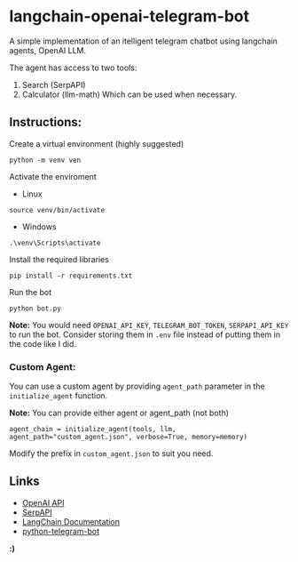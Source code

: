 # langchain-openai-telegram-bot
A simple implementation of an itelligent telegram chatbot using langchain agents, OpenAI LLM.

The agent has access to two tools:
1. Search (SerpAPI)
2. Calculator (llm-math)
Which can be used when necessary.

## Instructions:
Create a virtual environment (highly suggested)
```
python -m venv ven
```
Activate the enviroment
- Linux
```
source venv/bin/activate
```
- Windows
```
.\venv\Scripts\activate
```
Install the required libraries
```
pip install -r requirements.txt
```
Run the bot
```
python bot.py
```

**Note:** You would need `OPENAI_API_KEY`, `TELEGRAM_BOT_TOKEN`, `SERPAPI_API_KEY` to run the bot. Consider storing them in `.env` file instead of putting them in the code like I did. 

### Custom Agent:
You can use a custom agent by providing `agent_path` parameter in the `initialize_agent` function.

**Note:** You can provide either agent or agent_path (not both)

```
agent_chain = initialize_agent(tools, llm, agent_path="custom_agent.json", verbose=True, memory=memory)
```
Modify the prefix in `custom_agent.json` to suit you need.

## Links
- [OpenAI API](https://openai.com/api/)
- [SerpAPI](https://serpapi.com/)
- [LangChain Documentation](https://langchain.readthedocs.io/en/latest/)
- [python-telegram-bot](https://github.com/python-telegram-bot/python-telegram-bot)

**:)**
